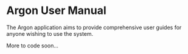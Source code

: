 # Argon User Manual

The Argon application aims to provide comprehensive user guides for anyone wishing to use the system.

More to code soon...

